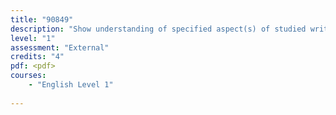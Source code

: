 ```yaml
---
title: "90849"
description: "Show understanding of specified aspect(s) of studied written text(s), using supporting evidence"
level: "1"
assessment: "External"
credits: "4"
pdf: <pdf>
courses:
    - "English Level 1"
    
---
```

